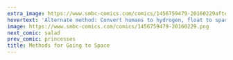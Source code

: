 ```yaml
---
extra_image: https://www.smbc-comics.com/comics/1456759479-20160229after.png
hovertext: 'Alternate method: Convert humans to hydrogen, float to space, reassemble.'
image: https://www.smbc-comics.com/comics/1456759479-20160229.png
next_comic: salad
prev_comic: princesses
title: Methods for Going to Space
---
```


